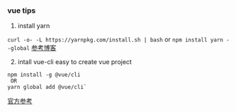 
### vue tips
1. install yarn

`curl -o- -L https://yarnpkg.com/install.sh | bash` or `npm install yarn --global`
 [参考博客](https://medium.com/@dtinth/i-recommend-another-way-to-install-yarn-30b3e7f73eed)
  
2. intall vue-cli
easy to create vue project 
```
npm install -g @vue/cli
 OR
yarn global add @vue/cli`

``` 
 [官方参考](https://cli.vuejs.org/guide/installation.html)



